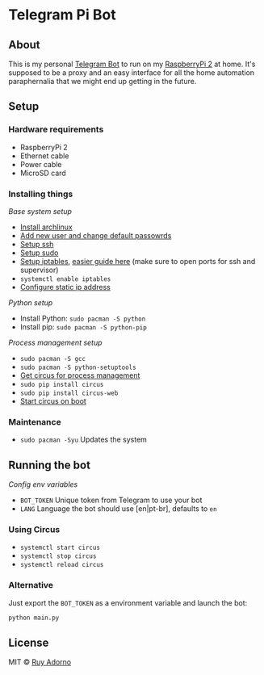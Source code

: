 # Telegram Pi Bot

## About

This is my personal [Telegram Bot](https://core.telegram.org/bots) to run on my [RaspberryPi 2](https://www.raspberrypi.org/products/raspberry-pi-2-model-b/) at home. It's supposed to be a proxy and an easy interface for all the home automation paraphernalia that we might end up getting in the future.

## Setup

### Hardware requirements

- RaspberryPi 2
- Ethernet cable
- Power cable
- MicroSD card

### Installing things

*Base system setup*
- [Install archlinux](https://archlinuxarm.org/platforms/armv7/broadcom/raspberry-pi-2)
- [Add new user and change default passowrds](https://wiki.archlinux.org/index.php/users_and_groups)
- [Setup ssh](https://wiki.archlinux.org/index.php/Secure_Shell)
- [Setup sudo](https://wiki.archlinux.org/index.php/sudo)
- [Setup iptables](https://wiki.archlinux.org/index.php/iptables), [easier guide here](https://www.digitalocean.com/community/tutorials/how-to-set-up-a-firewall-using-iptables-on-ubuntu-14-04) (make sure to open ports for ssh and supervisor)
- `systemctl enable iptables`
- [Configure static ip address](https://wiki.archlinux.org/index.php/systemd-networkd)

*Python setup*
- Install Python: `sudo pacman -S python`
- Install pip: `sudo pacman -S python-pip`

*Process management setup*
- `sudo pacman -S gcc`
- `sudo pacman -S python-setuptools`
- [Get circus for process management](http://circus.readthedocs.org/en/latest/)
- `sudo pip install circus`
- `sudo pip install circus-web`
- [Start circus on boot](http://circus.readthedocs.org/en/latest/for-ops/deployment/)

### Maintenance

- `sudo pacman -Syu` Updates the system

## Running the bot

*Config env variables*

- `BOT_TOKEN` Unique token from Telegram to use your bot
- `LANG` Language the bot should use [en|pt-br], defaults to `en`

### Using Circus

- `systemctl start circus`
- `systemctl stop circus`
- `systemctl reload circus`

### Alternative

Just export the `BOT_TOKEN` as a environment variable and launch the bot:

```sh
python main.py
```

## License

MIT © [Ruy Adorno](http://ruyadorno.com)

